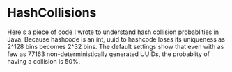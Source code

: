 # HashCollisions

Here's a piece of code I wrote to understand hash collision probablities in Java. Because hashcode is an int, uuid to hashcode loses its uniqueness as 2^128 bins becomes 2^32 bins. The default settings show that even with as few as 77163 non-deterministically generated UUIDs, the probablity of having a collision is 50%.

